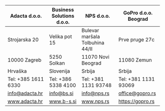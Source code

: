Adacta d.o.o.|Business Solutions d.o.o.|​NPS d.o.o.|​GoPro d.o.o. Beograd
-------------|-------------------------|----------|--------------------
Strojarska 20|Velika pot 15|Bulevar maršala Tolbuhina 44/II|Prve pruge 27c
10000 Zagreb|5250 Solkan|11070 Novi Beograd|11080 Zemun
Hrvaška|Slovenija|Srbija|Srbija
Tel: +385 1611 6330|Tel: +386 5338 4100|Tel: +381 1131 93748|Tel: +381 1131 93069
info@adacta.hr|info@bs.si|info@nps.rs|office@gopro.rs
www.adacta.hr|www.b-s.si|www.nps.rs|https://gopro.rs
